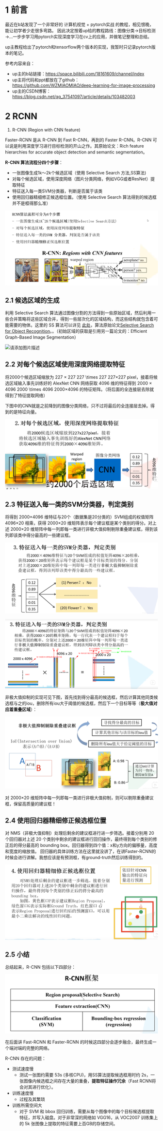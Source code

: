 # 1 前言

最近在b站发现了一个非常好的 计算机视觉 + pytorch实战 的教程，相见恨晚，能让初学者少走很多弯路。
因此决定按着up给的教程路线：图像分类→目标检测→…一步步学习用pytorch实现深度学习在cv上的应用，并做笔记整理和总结。

up主教程给出了pytorch和tensorflow两个版本的实现，我暂时只记录pytorch版本的笔记。

参考内容来自：

* up主的b站链接：https://space.bilibili.com/18161609/channel/index
* up主将代码和ppt都放在了github：https://github.com/WZMIAOMIAO/deep-learning-for-image-processing
* up主的CSDN博客：https://blog.csdn.net/qq_37541097/article/details/103482003

# 2 RCNN

1. R-CNN (Region with CNN feature)

Faster-RCNN 是从 R-CNN 到 Fast R-CNN，再到的 Faster R-CNN。R-CNN 可以说是利用深度学习进行目标检测的开山之作。其原始论文：Rich feature hierarchies for accurate object detection and semantic segmentation。

**R-CNN 算法流程分四个步骤**：

* 一张图像生成1k～2k个候选区域（使用 Selective Search 方法,SS算法)
* 对每个候选区域，使用深度网络（图片分类网络，例如VGG或者ResNet）提取特征
* 特征送入每一类SVM分类器，判断是否属于该类
* 使用回归器精细修正候选框位置。（使用 Selective Search 算法得到的候选框并不是框得那么准）

![image-20240129150958510](RCNN/image-20240129150958510.png)

## 2.1 候选区域的生成

利用 Selective Search 算法通过图像分割的方法得到一些原始区域，然后利用一些合并策略将这些区域合并，得到一些层次化的区域结构，而这些结构就包含着可能需要的物体。这里的 SS 算法可以详见  [此处](https://zhuanlan.zhihu.com/p/39927488)，算法原始论文[Selective Search for Object Recognition](https://link.zhihu.com/?target=https%3A//link.springer.com/article/10.1007/s11263-013-0620-5)。。（初始区域的获取是引用另一篇论文的：Efficient Graph-Based Image Segmentation）

![请添加图片描述](https://img-blog.csdnimg.cn/1ecf920459b741849f68925d00b1ef39.png?x-oss-process=image/watermark,type_ZmFuZ3poZW5naGVpdGk,shadow_10,text_aHR0cHM6Ly9ibG9nLmNzZG4ubmV0L2JhaWR1XzM2OTEzMzMw,size_16,color_FFFFFF,t_70)

## 2.2 对每个候选区域使用深度网络提取特征

将2000个候选区域缩放为 227 × 227 227 \times 227 227×227 pixel，接着将候选区域输入事先训练好的 AlexNet CNN 网络获取 4096 维的特征得到 2000 × 4096 2000 \times 4096 2000×4096 的特征矩阵。（将后面的全连接层去除就得到了特征提取网络）

下图中的CNN就是之前降到的图像分类网络，只不过将最后的全连接层去掉。得到的是特征向量。

![image-20240129151248500](RCNN/image-20240129151248500.png)

## 2.3 特征送入每一类的SVM分类器，判定类别

将得到 2000×4096 维特征与20个（数据集是20分类的）SVM组成的权值矩阵  4096×20 相乘，获得 2000×20 维矩阵表示每个建议框是某个类别的得分。对上述 2000×20 维矩阵中每一列即每一类进行非极大值抑制剔除重叠建议框，得到该列即该类中得分最高的一些建议框。

![请添加图片描述](RCNN/watermark,type_ZmFuZ3poZW5naGVpdGk,shadow_10,text_aHR0cHM6Ly9ibG9nLmNzZG4ubmV0L2JhaWR1XzM2OTEzMzMw,size_16,color_FFFFFF,t_70-17065124736374.png)

![image-20240129152509748](RCNN/image-20240129152509748.png)

非极大值抑制的实现可见下图，首先找到得分最高的候选框，然后计算其他同类候选框与之的iou，删除所有iou大于阈值的候选框，然后下一个目标等等（**极大值对应着重叠区域**）：

![请添加图片描述](RCNN/watermark,type_ZmFuZ3poZW5naGVpdGk,shadow_10,text_aHR0cHM6Ly9ibG9nLmNzZG4ubmV0L2JhaWR1XzM2OTEzMzMw,size_16,color_FFFFFF,t_70-17065131751537.png)

对 2000×20 维矩阵中每一列即每一类进行非极大值抑制，则可以剔除重叠建议框，保留高质量的建议框！

## 2.4 使用回归器精细修正候选框位置

对 NMS（非极大值抑制）处理后剩余的建议框进行进一步筛选。接着分别用 20 个回归器对上述 20 个类别中剩余的建议框进行回归操作，最终得到每个类别的修正后的得分最高的 bounding box。回归器得到四个值：x和y方向的偏移量，高度和宽度的缩放值。 回归器的具体训练方法在这里就没讲了，在讲Faster-RCNN的时候会进行讲解。我想应该是有预测框，有ground-truth然后训练得到的。

![请添加图片描述](RCNN/watermark,type_ZmFuZ3poZW5naGVpdGk,shadow_10,text_aHR0cHM6Ly9ibG9nLmNzZG4ubmV0L2JhaWR1XzM2OTEzMzMw,size_16,color_FFFFFF,t_70-170651320639810.png)

## 2.5 小结

总结起来，R-CNN 包括以下四部分：

![请添加图片描述](RCNN/watermark,type_ZmFuZ3poZW5naGVpdGk,shadow_10,text_aHR0cHM6Ly9ibG9nLmNzZG4ubmV0L2JhaWR1XzM2OTEzMzMw,size_16,color_FFFFFF,t_70-170651322632313.png)

在后面讲 Fast-RCNN 和 Faster-RCNN 的时候这四部分会逐步融合，最终生成一个端对端的完整的网络。

R-CNN 存在的问题：

* 测试速度慢
  * 测试一张图约需要 53s (多核CPU)，用SS算法提取候选框用时约 2s，一张图像内候选框之间存在大量的重叠，**提取特征操作冗余**（Fast RCNN将会对其进行优化）。
* 训练速度慢
  * 过程及其繁琐
* 训练所需空间大
  * 对于 SVM 和 bbox 回归训练，需要从每个图像中的每个目标候选框提取特征，并写入磁盘。对于非常深的网络如 VGG16，从 VOC2007 训练集上的 5k 张图像上提取的特征需要上百GB的存储空间。

